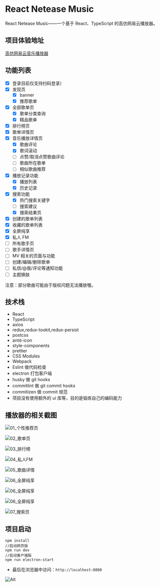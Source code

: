 # React Netease Music

React Netease Music——一个基于 React、TypeScript 的高仿网易云播放器。

## 项目体验地址

[高仿网易云音乐播放器](http://101.43.155.53:8080/)

## 功能列表

- [x] 登录目前仅支持扫码登录）
- [x] 发现页
  - [x] banner
  - [x] 推荐歌单
- [x] 全部歌单页
  - [x] 歌单分类查询
  - [x] 精品歌单
- [x] 排行榜页
- [x] 歌单详情页
- [x] 音乐播放详情页
  - [x] 歌曲评论
  - [x] 歌词滚动
  - [ ] 点赞/取消点赞歌曲评论
  - [ ] 歌曲所在歌单
  - [ ] 相似歌曲推荐
- [x] 播放记录功能
  - [x] 播放列表
  - [x] 历史记录
- [x] 搜索功能
  - [x] 热门搜索关键字
  - [ ] 搜索建议
  - [x] 搜索结果页
- [x] 创建的歌单列表
- [x] 收藏的歌单列表
- [x] 全屏纯享
- [x] 私人 FM
- [ ] 所有歌手页
- [ ] 歌手详情页
- [ ] MV 相关的页面与功能
- [ ] 创建/编辑/删除歌单
- [ ] 私信/@我/评论等通知功能
- [ ] 主题换肤

注意：部分歌曲可能由于版权问题无法播放喔。

## 技术栈

- React
- TypeScript
- axios
- redux,redux-tookit,redux-persist
- postcss
- antd-icon
- style-components
- prettier
- CSS Modules
- Webpack
- Eslint 做代码检查
- electron 打包客户端
- husky 做 git hooks
- commitlint 做 git commit hooks
- commitizen 做 commit 规范
- 项目没有使用额外的 ui 库等，目的是锻炼自己的编码能力

## 播放器的相关截图

![01_个性推荐页](./screenshots/1.png)

![02_歌单页](./screenshots/2_歌单页.png)

![03_排行榜](./screenshots/3_排行榜.png)

![04_私人FM](./screenshots/4_私人FM.png)

![05_歌曲详情](./screenshots/5_歌曲详情.png)

![06_全屏纯享](./screenshots/6_全屏纯享.png)

![06_全屏纯享](./screenshots/6_全屏纯享_2.png)

![06_全屏纯享](./screenshots/6_全屏纯享_3.png)

![07_搜索页](./screenshots/7_搜索页.png)

## 项目启动

```
npm install
//启动网页版
npm run dev
//启动客户端版
npm run electron-start
```

- 最后在浏览器中访问：`http://localhost:8080`

![Alt](https://repobeats.axiom.co/api/embed/2ecaaef4675072f1977375141dbd57148b602680.svg 'Repobeats analytics image')
